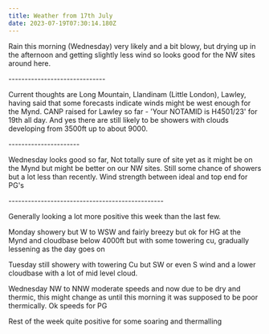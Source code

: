 ```yaml
---
title: Weather from 17th July
date: 2023-07-19T07:30:14.180Z
---
```

Rain this morning (Wednesday) very likely and a bit blowy, but drying up in the afternoon and getting slightly less wind so looks good for the NW sites around here.

\------------------------------

Current thoughts are Long Mountain, Llandinam (Little London), Lawley, having said that some forecasts indicate winds might be west enough for the Mynd.  CANP raised for Lawley so far - 'Your NOTAMID is H4501/23' for 19th all day.  And yes there are still likely to be showers with clouds developing from 3500ft up to about 9000.

\----------------------

Wednesday looks good so far,  Not totally sure of site yet as it might be on the Mynd but might be better on our NW sites.  Still some chance of showers but a lot less than recently.  Wind strength between ideal and top end for PG's

\------------------------------------------------

Generally looking a lot more positive this week than the last few.

Monday showery but W to WSW and fairly breezy but ok for HG at the Mynd and cloudbase below 4000ft but with some towering cu, gradually lessening as the day goes on

Tuesday still showery with towering Cu but SW or even S wind and a lower cloudbase with a lot of mid level cloud.

Wednesday NW to NNW moderate speeds and now due to be dry and thermic, this might change as until this morning it was supposed to be poor thermically.  Ok speeds for PG

Rest of the week quite positive for some soaring and thermalling